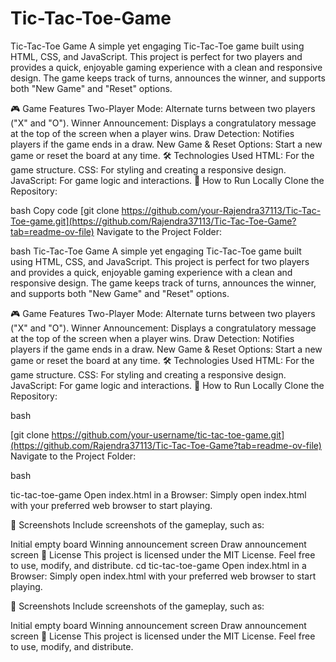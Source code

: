 # Tic-Tac-Toe-Game



Tic-Tac-Toe Game
A simple yet engaging Tic-Tac-Toe game built using HTML, CSS, and JavaScript. This project is perfect for two players and provides a quick, enjoyable gaming experience with a clean and responsive design. The game keeps track of turns, announces the winner, and supports both "New Game" and "Reset" options.

🎮 Game Features
Two-Player Mode: Alternate turns between two players ("X" and "O").
Winner Announcement: Displays a congratulatory message at the top of the screen when a player wins.
Draw Detection: Notifies players if the game ends in a draw.
New Game & Reset Options: Start a new game or reset the board at any time.
🛠️ Technologies Used
HTML: For the game structure.
CSS: For styling and creating a responsive design.
JavaScript: For game logic and interactions.
🚀 How to Run Locally
Clone the Repository:

bash
Copy code
[git clone https://github.com/your-Rajendra37113/Tic-Tac-Toe-game.git](https://github.com/Rajendra37113/Tic-Tac-Toe-Game?tab=readme-ov-file)
Navigate to the Project Folder:

bash
Tic-Tac-Toe Game
A simple yet engaging Tic-Tac-Toe game built using HTML, CSS, and JavaScript. This project is perfect for two players and provides a quick, enjoyable gaming experience with a clean and responsive design. The game keeps track of turns, announces the winner, and supports both "New Game" and "Reset" options.

🎮 Game Features
Two-Player Mode: Alternate turns between two players ("X" and "O").
Winner Announcement: Displays a congratulatory message at the top of the screen when a player wins.
Draw Detection: Notifies players if the game ends in a draw.
New Game & Reset Options: Start a new game or reset the board at any time.
🛠️ Technologies Used
HTML: For the game structure.
CSS: For styling and creating a responsive design.
JavaScript: For game logic and interactions.
🚀 How to Run Locally
Clone the Repository:

bash

[git clone https://github.com/your-username/tic-tac-toe-game.git](https://github.com/Rajendra37113/Tic-Tac-Toe-Game?tab=readme-ov-file)
Navigate to the Project Folder:

bash

 tic-tac-toe-game
Open index.html in a Browser: Simply open index.html with your preferred web browser to start playing.

📸 Screenshots
Include screenshots of the gameplay, such as:

Initial empty board
Winning announcement screen
Draw announcement screen
📜 License
This project is licensed under the MIT License. Feel free to use, modify, and distribute.
cd tic-tac-toe-game
Open index.html in a Browser: Simply open index.html with your preferred web browser to start playing.

📸 Screenshots
Include screenshots of the gameplay, such as:

Initial empty board
Winning announcement screen
Draw announcement screen
📜 License
This project is licensed under the MIT License. Feel free to use, modify, and distribute.
